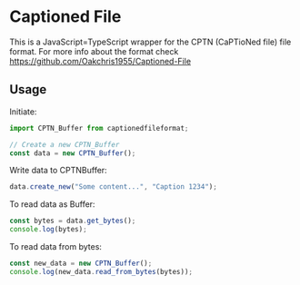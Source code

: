 # Captioned File

This is a JavaScript=TypeScript wrapper for the CPTN (CaPTioNed file) file format. For more info about the format check <https://github.com/Oakchris1955/Captioned-File>

## Usage

Initiate:

```js
import CPTN_Buffer from captionedfileformat;

// Create a new CPTN_Buffer
const data = new CPTN_Buffer();
```

Write data to CPTNBuffer:

```js
data.create_new("Some content...", "Caption 1234");
```

To read data as Buffer:

```js
const bytes = data.get_bytes();
console.log(bytes);
```

To read data from bytes:

```js
const new_data = new CPTN_Buffer();
console.log(new_data.read_from_bytes(bytes));
```
